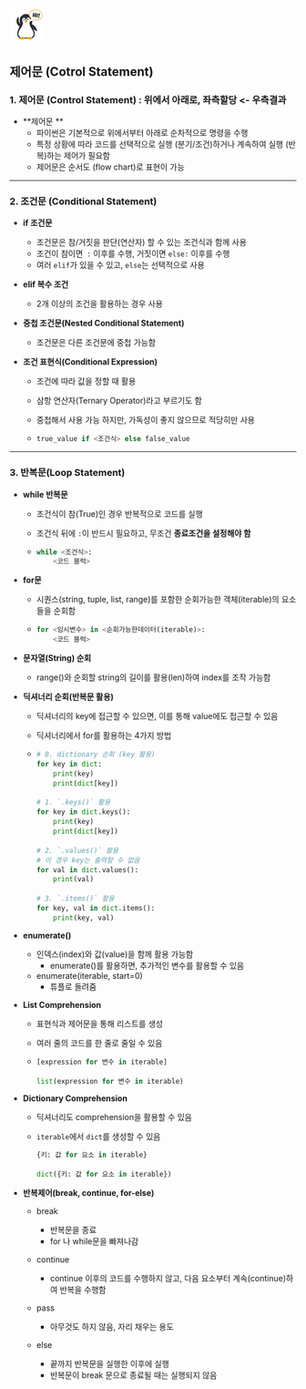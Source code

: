 ## ![펭귄](0117_control_statement.assets/펭귄.png)

## 제어문 (Cotrol Statement)



### 1. 제어문 (Control Statement) : 위에서 아래로, 좌측할당 <- 우측결과

* **제어문 **
  * 파이썬은 기본적으로 위에서부터 아래로 순차적으로 명령을 수행
  * 특정 상황에 따라 코드를 선택적으로 실행 (분기/조건)하거나 계속하여 실행 (반복)하는 제어가 필요함
  * 제어문은 순서도 (flow chart)로 표현이 가능



---



### 2. 조건문 (Conditional Statement)

* **if 조건문**
  * 조건문은 참/거짓을 판단(연산자) 할 수 있는 조건식과 함께 사용
  * 조건이 참이면` :` 이후를 수행, 거짓이면 `else:` 이후를 수행
  * 여러 `elif`가 있을 수 있고, `else`는 선택적으로 사용
* **elif 복수 조건**
  * 2개 이상의 조건을 활용하는 경우 사용


* **중첩 조건문(Nested Conditional Statement)**

  *  조건문은 다른 조건문에 중첩 가능함

* **조건 표현식(Conditional Expression)** 

  * 조건에 따라 값을 정할 때 활용
  
  * 삼항 연산자(Ternary Operator)라고 부르기도 함
  
  * 중첩해서 사용 가능 하지만, 가독성이 좋지 않으므로 적당히만 사용
  
  * ```python
    true_value if <조건식> else false_value
    ```



---



### 3. 반복문(Loop Statement)

* **while 반복문**

  * 조건식이 참(True)인 경우 반복적으로 코드를 실행

  * 조건식 뒤에 `:`이 반드시 필요하고, 무조건 **종료조건을 설정해야 함**

  * ```python
    while <조건식>:
        <코드 블럭>
    ```

* **for문**

  * 시퀀스(string, tuple, list, range)를 포함한 순회가능한 객체(iterable)의 요소들을 순회함

  * ```python
    for <임시변수> in <순회가능한데이터(iterable)>:
        <코드 블럭>
    ```

* **문자열(String) 순회**

  * range()와 순회할 string의 길이를 활용(len)하여 index를 조작 가능함

* **딕셔너리 순회(반복문 활용)**

  * 딕셔너리의 key에 접근할 수 있으면, 이를 통해 value에도 접근할 수 있음

  * 딕셔너리에서 for를 활용하는 4가지 방법

  * ```python
    # 0. dictionary 순회 (key 활용)
    for key in dict:
        print(key)
        print(dict[key])
    
    # 1. `.keys()` 활용
    for key in dict.keys():
        print(key)
        print(dict[key])
        
    # 2. `.values()` 활용
    # 이 경우 key는 출력할 수 없음
    for val in dict.values():
        print(val)
        
    # 3. `.items()` 활용
    for key, val in dict.items():
        print(key, val)

* **enumerate()**
  * 인덱스(index)와 값(value)을 함께 활용 가능함
    * enumerate()를 활용하면, 추가적인 변수를 활용할 수 있음
  * enumerate(iterable, start=0)
    * 튜플로 돌려줌

* **List Comprehension**

  * 표현식과 제어문을 통해 리스트를 생성

  * 여러 줄의 코드를 한 줄로 줄일 수 있음

  * ```python
    [expression for 변수 in iterable]
    
    list(expression for 변수 in iterable)
    ```

* **Dictionary Comprehension**

  * 딕셔너리도 comprehension을 활용할 수 있음

  * `iterable`에서 `dict`를 생성할 수 있음

    ```python
    {키: 값 for 요소 in iterable}
    
    dict({키: 값 for 요소 in iterable})
    ```

* **반복제어(break, continue, for-else)**

  * break
    * 반복문을 종료
    * for 나 while문을 빠져나감
  * continue
    * continue 이후의 코드를 수행하지 않고, 다음 요소부터 계속(continue)하여 반복을 수행함

  * pass
    * 아무것도 하지 않음, 자리 채우는 용도
  * else
    * 끝까지 반복문을 실행한 이후에 실행
    * 반복문이 break 문으로 종료될 때는 실행되지 않음

